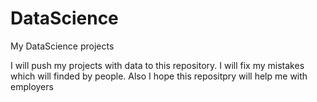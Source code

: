 # DataScience
My DataScience projects

I will push my projects with data to this repository.
I will fix my mistakes which will finded by people.
Also I hope this repositpry will help me with employers
